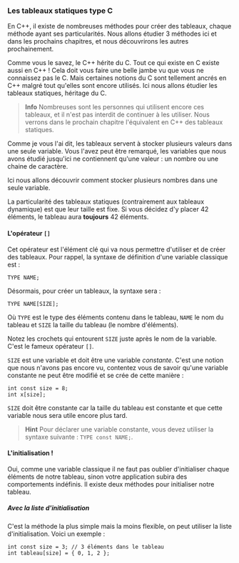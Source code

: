 ### Les tableaux statiques type C

En C++, il existe de nombreuses méthodes pour créer des tableaux, chaque méthode
ayant ses particularités. Nous allons étudier 3 méthodes ici et dans les
prochains chapitres, et nous découvrirons les autres prochainement.

Comme vous le savez, le C++ hérite du C. Tout ce qui existe en C existe aussi en
C++ ! Cela doit vous faire une belle jambe vu que vous ne connaissez pas le C.
Mais certaines notions du C sont tellement ancrés en C++ malgré tout qu'elles sont
encore utilisés. Ici nous allons étudier les tableaux statiques, héritage du C.

> **Info** Nombreuses sont les personnes qui utilisent encore ces tableaux, et
il n'est pas interdit de continuer à les utiliser. Nous verrons dans le
prochain chapitre l'équivalent en C++ des tableaux statiques.

Comme je vous l'ai dit, les tableaux servent à stocker plusieurs valeurs dans
une seule variable. Vous l'avez peut être remarqué, les variables que nous
avons étudié jusqu'ici ne contiennent qu'une valeur : un nombre ou une chaine
de caractère.

Ici nous allons découvrir comment stocker plusieurs nombres dans une seule
variable.

La particularité des tableaux statiques (contrairement aux tableaux dynamique)
est que leur taille est fixe. Si vous décidez d'y placer 42 éléments, le
tableau aura **toujours** 42 éléments.

#### L'opérateur ```[]```

Cet opérateur est l'élément clé qui va nous permettre d'utiliser et de créer des
tableaux. Pour rappel, la syntaxe de définition d'une variable classique est :

    TYPE NAME;
    
Désormais, pour créer un tableaux, la syntaxe sera :

    TYPE NAME[SIZE];
    
Où ```TYPE``` est le type des éléments contenu dans le tableau, ```NAME``` le
nom du tableau et ```SIZE``` la taille du tableau (le nombre d'éléments).

Notez les crochets qui entourent ```SIZE``` juste après le nom de la variable.
C'est le fameux opérateur ```[]```.

```SIZE``` est une variable et doit être une variable *constante*. C'est une
notion que nous n'avons pas encore vu, contentez vous de savoir qu'une
variable constante ne peut être modifié et se crée de cette manière :

    int const size = 8;
    int x[size];
    
```SIZE``` doit être constante car la taille du tableau est constante et que
cette variable nous sera utile encore plus tard.

> **Hint** Pour déclarer une variable constante, vous devez utiliser la syntaxe
suivante : ```TYPE const NAME;```.

#### L'initialisation !

Oui, comme une variable classique il ne faut pas oublier d'initialiser chaque
éléments de notre tableau, sinon votre application subira des comportements
indéfinis. Il existe deux méthodes pour initialiser notre tableau.

##### Avec la liste d'initialisation

C'est la méthode la plus simple mais la moins flexible, on peut utiliser la liste
d'initialisation. Voici un exemple :

    int const size = 3; // 3 éléments dans le tableau
    int tableau[size] = { 0, 1, 2 };